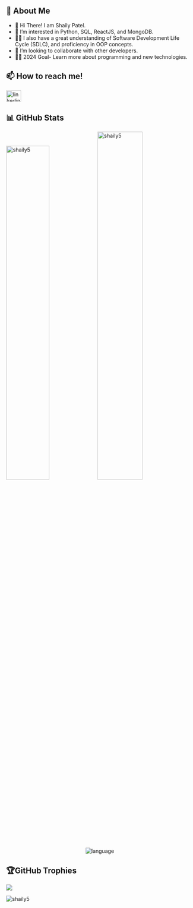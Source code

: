 ## 📝 About Me
 
 - 👋 Hi There! I am Shaily Patel.
 - 👀 I’m interested in Python, SQL, ReactJS, and MongoDB.
 - 👩‍🎓 I also have a great understanding of Software Development Life Cycle (SDLC), and proficiency in OOP concepts.
 - 👯 I’m looking to collaborate with other developers.
 - 👩‍💻 2024 Goal- Learn more about programming and new technologies.
   
## 📫 How to reach me! 
<p align="left">
   <a href="www.linkedin.com/in/shaily5" target="blank"><img align="center"  alt="linkedin" height="30" width="40" /></a>
</p>

## 📊 GitHub Stats
 
 <div display="flex">
  <img padding-right="0px" src="https://github-readme-stats.vercel.app/api?username=shaily5&show_icons=true&theme=react" alt="shaily5" width="48%"/>
  <img padding-right="0px" src="https://github-readme-streak-stats.herokuapp.com/?user=shaily5&theme=react" alt="shaily5" width="49%"/>
</div>
&nbsp;
<div align="center">
 <img src="https://github-readme-stats.vercel.app/api/top-langs/?username=shaily5&theme=react&hide_border=true&include_all_commits=false&count_private=true&layout=compact" alt="language" >
</div>


## 🏆GitHub Trophies
![](https://github-profile-trophy.vercel.app/?username=shaily5&theme=react&no-frame=true&no-bg=true&margin-w=4)

<p align="left"> <img src="https://komarev.com/ghpvc/?username=shaily5&label=Profile%20views&color=0e75b6&style=flat" alt="shaily5" /> </p>

